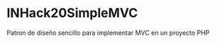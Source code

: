 INHack20SimpleMVC
=================

Patron de diseño sencillo para implementar MVC en un proyecto PHP
